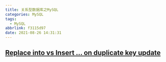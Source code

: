 ```yaml
---
title: 关系型数据库之MySQL
categories: MySQL
tags:
  - MySQL
abbrlink: f3115d97
date: 2021-08-26 14:31:31
---
```



## [Replace into vs Insert ... on duplicate key update](https://zhuanlan.zhihu.com/p/403713479)



